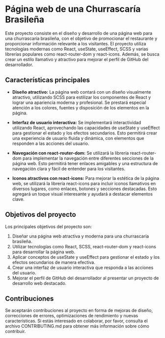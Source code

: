 # Página web de una Churrascaría Brasileña

Este proyecto consiste en el diseño y desarrollo de una página web para una churrascaría brasileña, con el objetivo de promocionar el restaurante y proporcionar información relevante a los visitantes. El proyecto utiliza tecnologías modernas como React, useState, useEffect, SCSS y varias librerías populares como react-router-dom y react-icons. Además, se busca crear un estilo llamativo y atractivo para mejorar el perfil de GitHub del desarrollador.

## Características principales

- **Diseño atractivo:** La página web contará con un diseño visualmente atractivo, utilizando SCSS para estilizar los componentes de React y lograr una apariencia moderna y profesional. Se prestará especial atención a los colores, fuentes y disposición de los elementos en la página.

- **Interfaz de usuario interactiva:** Se implementará interactividad utilizando React, aprovechando las capacidades de useState y useEffect para gestionar el estado y los efectos secundarios. Esto permitirá crear una experiencia de usuario fluida y dinámica, con elementos que responden a las acciones del usuario.

- **Navegación con react-router-dom:** Se utilizará la librería react-router-dom para implementar la navegación entre diferentes secciones de la página web. Esto permitirá tener enlaces amigables y una estructura de navegación clara y fácil de entender para los visitantes.

- **Iconos atractivos con react-icons:** Para mejorar la estética de la página web, se utilizará la librería react-icons para incluir iconos llamativos en diversos lugares, como enlaces, botones y secciones destacadas. Esto agregará un toque visual interesante y ayudará a destacar elementos clave.

## Objetivos del proyecto

Los principales objetivos del proyecto son:

1. Diseñar una página web atractiva y moderna para una churrascaría brasileña.
2. Utilizar tecnologías como React, SCSS, react-router-dom y react-icons para desarrollar la página web.
3. Aplicar conceptos de useState y useEffect para gestionar el estado y los efectos secundarios de manera efectiva.
4. Crear una interfaz de usuario interactiva que responda a las acciones del usuario.
5. Mejorar el perfil de GitHub del desarrollador al presentar un proyecto de desarrollo web destacado.

## Contribuciones

Se aceptarán contribuciones al proyecto en forma de mejoras de diseño, correcciones de errores, optimizaciones de rendimiento y nuevas características. Si estás interesado en colaborar, por favor, consulta el archivo CONTRIBUTING.md para obtener más información sobre cómo contribuir.
